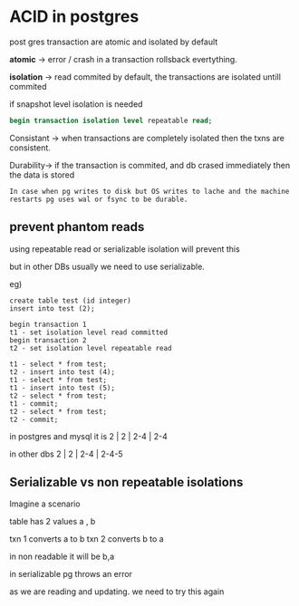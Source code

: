 # ACID in postgres

post gres transaction are atomic and isolated by default

**atomic** -> error / crash in a transaction rollsback evertything.

**isolation** -> read commited by default, the transactions are isolated untill commited

if snapshot level isolation is needed 

```sql
begin transaction isolation level repeatable read;
```
Consistant -> when transactions are completely isolated then the txns are consistent.

Durability-> if the transaction is commited, and db crased immediately then the data is stored

    In case when pg writes to disk but OS writes to lache and the machine restarts pg uses wal or fsync to be durable.

## prevent phantom reads
using repeatable read or serializable isolation
will prevent this

but in other DBs usually we need to use serializable.

eg)
```
create table test (id integer)
insert into test (2);
 
begin transaction 1
t1 - set isolation level read committed
begin transaction 2
t2 - set isolation level repeatable read
 
t1 - select * from test;
t2 - insert into test (4);
t1 - select * from test;
t1 - insert into test (5);
t2 - select * from test;
t1 - commit;
t2 - select * from test;
t2 - commit;
```



in postgres and mysql it is 2 | 2 | 2-4 | 2-4

in other dbs 2 | 2 | 2-4 | 2-4-5

## Serializable vs non repeatable isolations

Imagine a scenario

table has 2 values a , b

txn 1 converts a to b
txn 2 converts b to a

in non readable it will be b,a

in serializable pg throws an error

as we are reading and updating. we need to try this again